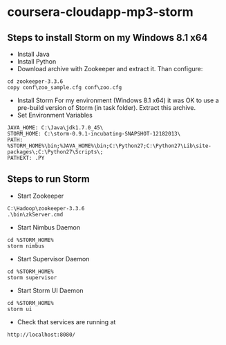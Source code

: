 # coursera-cloudapp-mp3-storm
## Steps to install Storm on my Windows 8.1 x64

* Install Java
* Install Python
* Download archive with Zookeeper and extract it. Than configure:
```
cd zookeeper-3.3.6
copy conf\zoo_sample.cfg conf\zoo.cfg
```
* Install Storm
For my environment (Windows 8.1 x64) it was OK to use a pre-build version of Storm (in task folder). Extract this archive.
* Set Environment Variables
```
JAVA_HOME: C:\Java\jdk1.7.0_45\
STORM_HOME: C:\storm-0.9.1-incubating-SNAPSHOT-12182013\
PATH: %STORM_HOME%\bin;%JAVA_HOME%\bin;C:\Python27;C:\Python27\Lib\site-packages\;C:\Python27\Scripts\;
PATHEXT: .PY
```

## Steps to run Storm
* Start Zookeeper
```
C:\Hadoop\zookeeper-3.3.6
.\bin\zkServer.cmd
```

* Start Nimbus Daemon
```
cd %STORM_HOME%
storm nimbus
```

* Start Supervisor Daemon
```
cd %STORM_HOME%
storm supervisor
```

* Start Storm UI Daemon
```
cd %STORM_HOME%
storm ui
```

* Check that services are running at 
```
http://localhost:8080/ 
```
